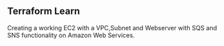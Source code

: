 ## Terraform Learn

Creating a working EC2 with a VPC,Subnet and Webserver with SQS and SNS functionality on Amazon Web Services.
